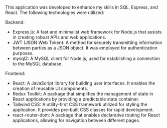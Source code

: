 This application was developed to enhance my skills in SQL, Express, and React. The following technologies were utilized:

Backend:

- Express.js: A fast and minimalist web framework for Node.js that assists in creating robust APIs and web applications.
- JWT (JSON Web Token): A method for securely transmitting information between parties as a JSON object. It was employed for authentication purposes.
- mysql2: A MySQL client for Node.js, used for establishing a connection to the MySQL database.

Frontend:

- React: A JavaScript library for building user interfaces. It enables the creation of reusable UI components.
- Redux Toolkit: A package that simplifies the management of state in React applications by providing a predictable state container.
- Tailwind CSS: A utility-first CSS framework utilized for styling the application. It provides pre-built CSS classes for rapid development.
- react-router-dom: A package that enables declarative routing for React applications, allowing for navigation between different pages.
